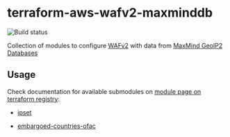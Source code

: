 # terraform-aws-wafv2-maxminddb

![Build status](https://github.com/gordonbondon/terraform-aws-wafv2-maxminddb/workflows/Tests/badge.svg?branch=master)

Collection of modules to configure [WAFv2](https://docs.aws.amazon.com/waf/latest/APIReference/Welcome.html) with data from [MaxMind GeoIP2 Databases](https://www.maxmind.com/en/geoip2-databases)

## Usage

Check documentation for available submodules on [module page on terraform registry](https://registry.terraform.io/modules/gordonbondon/wafv2-maxminddb/aws/latest):

* [ipset](https://registry.terraform.io/modules/gordonbondon/wafv2-maxminddb/aws/latest/submodules/ipset)

* [embargoed-countries-ofac](https://registry.terraform.io/modules/gordonbondon/wafv2-maxminddb/aws/latest/submodules/embargoed-countries-ofac)

